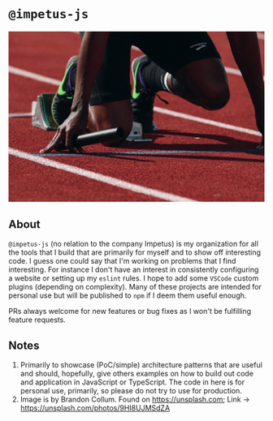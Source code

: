 # `@impetus-js`

![Runner locked and loaded for a relay race](https://raw.githubusercontent.com/impetus-js/.github/main/profile/braden-collum-9HI8UJMSdZA-unsplash.jpg)

## About
`@impetus-js` (no relation to the company Impetus) is my organization for all the tools that I build that are primarily for myself and to show off interesting code. I guess one could say that I'm working on problems that I find interesting. For instance I don't have an interest in consistently configuring a website or setting up my `eslint` rules. I hope to add some `VSCode` custom plugins (depending on complexity). Many of these projects are intended for personal use but will be published to `npm` if I deem them useful enough.

PRs always welcome for new features or bug fixes as I won't be fulfilling feature requests.

## Notes
1. Primarily to showcase (PoC/simple) architecture patterns that are useful and should, hopefully, give others examples on how to build out code and application in JavaScript or TypeScript. The code in here is for personal use, primarily, so please do not try to use for production.
2. Image is by Brandon Collum. Found on https://unsplash.com; Link → https://unsplash.com/photos/9HI8UJMSdZA
